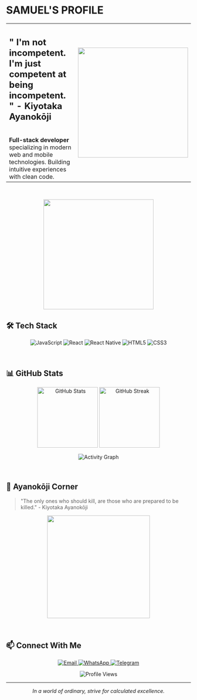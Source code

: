 # SAMUEL'S PROFILE

<table>
  <tr>
    <td width="70%">
      <h2> " I'm not incompetent. I'm just competent at being incompetent. " - Kiyotaka Ayanokōji</h2>
      <br>
      <strong>Full-stack developer</strong> specializing in modern web and mobile technologies. Building intuitive experiences with clean code.
    </td>
    <td width="30%" align="right">
      <img src="https://giffiles.alphacoders.com/219/219128.gif" width="300">
    </td>
  </tr>
</table>

<br>

<p align="center">
  <img src="https://i.pinimg.com/originals/3a/26/fa/3a26fa268c589d8b0d3e570fe74a5567.gif" width="300">
</p>

## 🛠️ Tech Stack

<p align="center">
  <img src="https://img.shields.io/badge/JavaScript-F7DF1E?style=for-the-badge&logo=javascript&logoColor=black" alt="JavaScript">
  <img src="https://img.shields.io/badge/React-20232A?style=for-the-badge&logo=react&logoColor=61DAFB" alt="React">
  <img src="https://img.shields.io/badge/React_Native-20232A?style=for-the-badge&logo=react&logoColor=61DAFB" alt="React Native">
  <img src="https://img.shields.io/badge/HTML5-E34F26?style=for-the-badge&logo=html5&logoColor=white" alt="HTML5">
  <img src="https://img.shields.io/badge/CSS3-1572B6?style=for-the-badge&logo=css3&logoColor=white" alt="CSS3">
</p>

<br>

## 📊 GitHub Stats

<p align="center">
  <img src="https://github-readme-stats.vercel.app/api?username=Lord-Samuel&show_icons=true&theme=radical" alt="GitHub Stats" height="165">
  <img src="https://github-readme-streak-stats.herokuapp.com/?user=Lord-Samuel&theme=radical" alt="GitHub Streak" height="165">
</p>

<p align="center">
  <img src="https://github-readme-activity-graph.vercel.app/graph?username=Lord-Samuel&bg_color=000000&color=9e4c98&line=9e4c98&point=403d3d&area=true&hide_border=true" alt="Activity Graph">
</p>

<br>

## 🌸 Ayanokōji Corner

> "The only ones who should kill, are those who are prepared to be killed." - Kiyotaka Ayanokōji

<p align="center">
  <img src="https://media1.tenor.com/m/4vVh29qLNGsAAAAC/ayanokoji-classroom-of-the-elite.gif" width="280">
</p>

<br>

## 📫 Connect With Me

<p align="center">
  <a href="mailto:lordsamueltech@gmail.com">
    <img src="https://img.shields.io/badge/Gmail-D14836?style=for-the-badge&logo=gmail&logoColor=white" alt="Email">
  </a>
  <a href="https://wa.me/233558876692">
    <img src="https://img.shields.io/badge/WhatsApp-25D366?style=for-the-badge&logo=whatsapp&logoColor=white" alt="WhatsApp">
  </a>
  <a href="https://t.me/SamuelRebix">
    <img src="https://img.shields.io/badge/Telegram-2CA5E0?style=for-the-badge&logo=telegram&logoColor=white" alt="Telegram">
  </a>
</p>

<p align="center">
  <img src="https://komarev.com/ghpvc/?username=Lord-Samuel&color=blueviolet&style=flat" alt="Profile Views">
</p>

---

<p align="center">
  <i>In a world of ordinary, strive for calculated excellence.</i>
</p>
